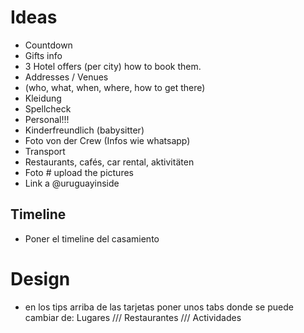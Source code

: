 # Ideas

- Countdown
- Gifts info
- 3 Hotel offers (per city) how to book them.
- Addresses / Venues
- (who, what, when, where, how to get there)
- Kleidung
- Spellcheck
- Personal!!!
- Kinderfreundlich (babysitter)
- Foto von der Crew (Infos wie whatsapp)
- Transport
- Restaurants, cafés, car rental, aktivitäten
- Foto # upload the pictures
- Link a @uruguayinside

## Timeline
- Poner el timeline del casamiento








# Design
- en los tips arriba de las tarjetas poner unos tabs donde se puede cambiar de:
Lugares /// Restaurantes /// Actividades

